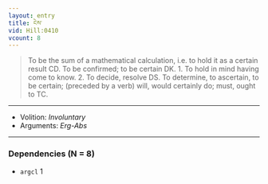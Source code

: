```yaml
---
layout: entry
title: ངེས་
vid: Hill:0410
vcount: 8
---
```

> To be the sum of a mathematical calculation, i\.e\. to hold it as a certain result CD\. To be confirmed; to be certain DK\. 1\. To hold in mind having come to know\. 2\. To decide, resolve DS\. To determine, to ascertain, to be certain; (preceded by a verb) will, would certainly do; must, ought to TC\.

---
* Volition: _Involuntary_
* Arguments: _Erg-Abs_

---

### Dependencies (N = 8)
* `argcl` 1
